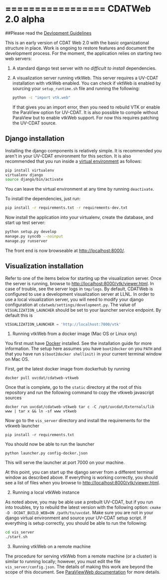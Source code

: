 
=================
CDATWeb 2.0 alpha
=================

##Please read the [Devlopment Guidelines](https://github.com/UV-CDAT/cdatweb/wiki/Development-Guidelines)

This is an early version of CDAT Web 2.0 with the basic organizational
structure in place.  Work is ongoing to restore features and document
the development process.  For the moment, the application relies on
starting two web servers:

  1. A standard django test server with no *difficult to install* 
     dependencies.

  2. A visualization server running vtkWeb.  This server requires
     a UV-CDAT installation with vtkWeb enabled.  You can check if
     vktWeb is enabled by sourcing your `setup_runtime.sh` file and
     running the following:
     
     ```bash
     python -c "import vtk.web"
     ```
     
     If that gives you an import error, then you need to rebuild VTK
     or enable the ParaView option for UV-CDAT.  It is also possible
     to compile without ParaView but to enable vtkWeb support.  For
     now this requires patching the UV-CDAT source.

Django installation
-------------------

Installing the django components is relatively simple.  It is recommended
you aren't in your UV-CDAT environment for this section.  It is also 
recommended that you run inside a
[virtual environment](http://virtualenv.readthedocs.org/en/latest/virtualenv.html)
as follows:
```bash
pip install virtualenv
virtualenv django
source django/bin/activate
```
You can leave the virtual environment at any time by running `deactivate`.

To install the dependencies, just run:
```bash
pip install -r requirements.txt -r requirements-dev.txt 
```

Now install the application into your virtualenv, create the database, and start up
test server:
```bash
python setup.py develop
manage.py syncdb --noinput
manage.py runserver
```

The front end is now browseable at [http://localhost:8000/](http://localhost:8000/).

Visualization installation
--------------------------

Refer to one of the items below for starting up the visualization server.
Once the server is running, browse to
[http://localhost:8000/vtk/viewer.html](http://localhost:8000/vtk/viewer.html).
In case of trouble, see the server logs in `tmp/logs`.  By default, CDATWeb is
configured to use a development visualization server at LLNL.  In order to use
a local visualization server, you will need to modify your django configuration
at `cdatweb/settings/development.py`.  The value of `VISUALIZATION_LAUNCHER`
should be set to your launcher service endpoint.  By default this is

```python
VISUALIZATION_LAUNCHER = 'http://localhost:7000/vtk'
```

1. Running vtkWeb from a docker image (Mac OS or Linux ony)

  You first must have [Docker](https://docs.docker.com/) installed.  See the
  installation guide for more information.  The setup here assumes you have
  `boot2docker` on you `PATH` and that you have run `$(boot2docker shellinit)`
  in your current terminal window on Mac OS.

  First, get the latest docker image from dockerhub by running
  ```
  docker pull uvcdat/cdatweb-vtkweb
  ```
  Once that is complete, go
  to the `static` directory at the root of this repository and run
  the following command to copy the vtkweb javascript sources
  ```
  docker run uvcdat/cdatweb-vtkweb tar c -C /opt/uvcdat/Externals/lib www | tar x && ln -sf www vtkweb
  ```
  Now go to the `vis_server` directory and install the requirements
  for the vtkweb launcher
  ```
  pip install -r requirements.txt
  ```
  You should now be able to run the launcher
  ```
  python launcher.py config-docker.json
  ```
  This will serve the launcher at port 7000 on your machine.

  At this point, you can start up the django server from a different terminal
  window as described above.  If everything is working correctly, you
  should see a list of files when you browse to
  [http://localhost:8000/vtk/viewer.html](http://localhost:8000/vtk/viewer.html).


2. Running a local vtkWeb instance

  As noted above, you may be able use a prebuilt UV-CDAT, but if you run
  into troubles, try to rebuild the latest version with the following
  option: `cmake -D -DCDAT_BUILD_WEB=ON /path/to/uvcdat`.  Make sure
  you are not in your django virtual environment and source your
  UV-CDAT setup script.  If everything is setup correctly, you should be
  able to run the following:
  ```bash
  cd vis_server
  ./start.sh
  ```

3. Running vtkWeb on a remote machine

  The procedure for serving vtkWeb from a remote machine (or a cluster) is
  similar to running locally; however, you must edit the file
  `vis_server/config.json`.  The details of making this work are beyond
  the scope of this document.  See [ParaViewWeb documentation](http://pvw.kitware.com/#!/guide/python_launcher)
  for more details.


